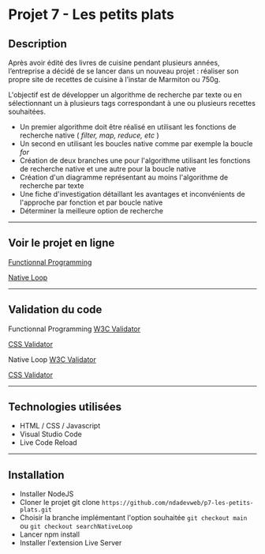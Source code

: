 # Projet 7 - Les petits plats

## Description

Après avoir édité des livres de cuisine pendant plusieurs années, l’entreprise a décidé de se lancer dans un nouveau projet : réaliser son propre site de recettes de cuisine à l’instar de Marmiton ou 750g.

L'objectif est de développer un algorithme de recherche par texte ou en sélectionnant un à plusieurs tags correspondant à une ou plusieurs recettes souhaitées.


- Un premier algorithme doit être réalisé en utilisant les fonctions de recherche native ( *filter, map, reduce, etc* )
- Un second en utilisant les boucles native comme par exemple la boucle *for*
- Création de deux branches une pour l'algorithme utilisant les fonctions de recherche native et une autre pour la boucle native
- Création d'un diagramme représentant au moins l'algorithme de recherche par texte
- Une fiche d'investigation détaillant les avantages et inconvénients de l'approche par fonction et par boucle native
- Déterminer la meilleure option de recherche


---


## Voir le projet en ligne

[Functionnal Programming](https://p7-lespetitsplats-functionnalprogramming.ndadevweb.com/)

[Native Loop](https://p7-lespetitsplats-nativeloop.ndadevweb.com/)

---


## Validation du code

Functionnal Programming
[W3C Validator](https://validator.w3.org/nu/?doc=https%3A%2F%2Fp7-lespetitsplats-functionnalprogramming.ndadevweb.com%2F)

[CSS Validator](https://jigsaw.w3.org/css-validator/validator?uri=https%3A%2F%2Fp7-lespetitsplats-functionnalprogramming.ndadevweb.com%2F&profile=css3svg&usermedium=all&warning=1&vextwarning=&lang=fr)


Native Loop
[W3C Validator](https://validator.w3.org/nu/?doc=https%3A%2F%2Fp7-lespetitsplats-nativeloop.ndadevweb.com%2F)

[CSS Validator](https://jigsaw.w3.org/css-validator/validator?uri=https%3A%2F%2Fp7-lespetitsplats-nativeloop.ndadevweb.com%2F&profile=css3svg&usermedium=all&warning=1&vextwarning=&lang=fr)

---


## Technologies utilisées

- HTML / CSS / Javascript
- Visual Studio Code
- Live Code Reload


---


## Installation

- Installer NodeJS
- Cloner le projet git clone `https://github.com/ndadevweb/p7-les-petits-plats.git`
- Choisir la branche implémentant l'option souhaitée `git checkout main` ou `git checkout searchNativeLoop`
- Lancer npm install
- Installer l'extension Live Server
